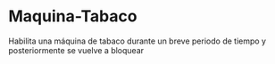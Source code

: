 Maquina-Tabaco
==============

Habilita una máquina de tabaco durante un breve periodo de tiempo y posteriormente se vuelve a bloquear
